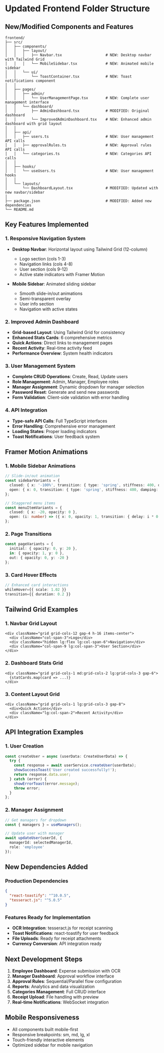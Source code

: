 # Updated Frontend Folder Structure

## New/Modified Components and Features

```
frontend/
├── src/
│   ├── components/
│   │   ├── layout/
│   │   │   ├── Navbar.tsx                    # NEW: Desktop navbar with Tailwind Grid
│   │   │   └── MobileSidebar.tsx             # NEW: Animated mobile sidebar
│   │   └── ui/
│   │       └── ToastContainer.tsx            # NEW: Toast notifications component
│   │
│   ├── pages/
│   │   ├── admin/
│   │   │   └── UserManagementPage.tsx        # NEW: Complete user management interface
│   │   └── dashboard/
│   │       ├── AdminDashboard.tsx            # MODIFIED: Original dashboard
│   │       └── ImprovedAdminDashboard.tsx    # NEW: Enhanced admin dashboard with grid layout
│   │
│   ├── api/
│   │   ├── users.ts                          # NEW: User management API calls
│   │   ├── approvalRules.ts                  # NEW: Approval rules API calls
│   │   └── categories.ts                     # NEW: Categories API calls
│   │
│   ├── hooks/
│   │   └── useUsers.ts                       # NEW: User management hooks
│   │
│   └── layouts/
│       └── DashboardLayout.tsx               # MODIFIED: Updated with new navbar/sidebar
│
├── package.json                              # MODIFIED: Added new dependencies
└── README.md
```

## Key Features Implemented

### 1. **Responsive Navigation System**
- **Desktop Navbar**: Horizontal layout using Tailwind Grid (12-column)
  - Logo section (cols 1-3)
  - Navigation links (cols 4-8) 
  - User section (cols 9-12)
  - Active state indicators with Framer Motion

- **Mobile Sidebar**: Animated sliding sidebar
  - Smooth slide-in/out animations
  - Semi-transparent overlay
  - User info section
  - Navigation with active states

### 2. **Improved Admin Dashboard**
- **Grid-based Layout**: Using Tailwind Grid for consistency
- **Enhanced Stats Cards**: 6 comprehensive metrics
- **Quick Actions**: Direct links to management pages
- **Recent Activity**: Real-time activity feed
- **Performance Overview**: System health indicators

### 3. **User Management System**
- **Complete CRUD Operations**: Create, Read, Update users
- **Role Management**: Admin, Manager, Employee roles
- **Manager Assignment**: Dynamic dropdown for manager selection
- **Password Reset**: Generate and send new passwords
- **Form Validation**: Client-side validation with error handling

### 4. **API Integration**
- **Type-safe API Calls**: Full TypeScript interfaces
- **Error Handling**: Comprehensive error management
- **Loading States**: Proper loading indicators
- **Toast Notifications**: User feedback system

## Framer Motion Animations

### 1. **Mobile Sidebar Animations**
```typescript
// Slide-in/out animation
const sidebarVariants = {
  closed: { x: '-100%', transition: { type: 'spring', stiffness: 400, damping: 40 } },
  open: { x: 0, transition: { type: 'spring', stiffness: 400, damping: 40 } }
};

// Staggered menu items
const menuItemVariants = {
  closed: { x: -20, opacity: 0 },
  open: (i: number) => ({ x: 0, opacity: 1, transition: { delay: i * 0.1, duration: 0.3 } })
};
```

### 2. **Page Transitions**
```typescript
const pageVariants = {
  initial: { opacity: 0, y: 20 },
  in: { opacity: 1, y: 0 },
  out: { opacity: 0, y: -20 }
};
```

### 3. **Card Hover Effects**
```typescript
// Enhanced card interactions
whileHover={{ scale: 1.02 }}
transition={{ duration: 0.2 }}
```

## Tailwind Grid Examples

### 1. **Navbar Grid Layout**
```tsx
<div className="grid grid-cols-12 gap-4 h-16 items-center">
  <div className="col-span-3">Logo</div>
  <div className="hidden lg:flex lg:col-span-6">Navigation</div>
  <div className="col-span-9 lg:col-span-3">User Section</div>
</div>
```

### 2. **Dashboard Stats Grid**
```tsx
<div className="grid grid-cols-1 md:grid-cols-2 lg:grid-cols-3 gap-6">
  {statCards.map(card => ...)}
</div>
```

### 3. **Content Layout Grid**
```tsx
<div className="grid grid-cols-1 lg:grid-cols-3 gap-8">
  <div>Quick Actions</div>
  <div className="lg:col-span-2">Recent Activity</div>
</div>
```

## API Integration Examples

### 1. **User Creation**
```typescript
const createUser = async (userData: CreateUserData) => {
  try {
    const response = await userService.createUser(userData);
    showSuccessToast('User created successfully!');
    return response.data.user;
  } catch (error) {
    showErrorToast(error.message);
    throw error;
  }
};
```

### 2. **Manager Assignment**
```typescript
// Get managers for dropdown
const { managers } = useManagers();

// Update user with manager
await updateUser(userId, { 
  managerId: selectedManagerId,
  role: 'employee' 
});
```

## New Dependencies Added

### Production Dependencies
```json
{
  "react-toastify": "^10.0.5",
  "tesseract.js": "^5.0.5"
}
```

### Features Ready for Implementation
- **OCR Integration**: tesseract.js for receipt scanning
- **Toast Notifications**: react-toastify for user feedback
- **File Uploads**: Ready for receipt attachments
- **Currency Conversion**: API integration ready

## Next Development Steps

1. **Employee Dashboard**: Expense submission with OCR
2. **Manager Dashboard**: Approval workflow interface  
3. **Approval Rules**: Sequential/Parallel flow configuration
4. **Reports**: Analytics and data visualization
5. **Categories Management**: Full CRUD interface
6. **Receipt Upload**: File handling with preview
7. **Real-time Notifications**: WebSocket integration

## Mobile Responsiveness
- All components built mobile-first
- Responsive breakpoints: sm, md, lg, xl
- Touch-friendly interactive elements
- Optimized sidebar for mobile navigation